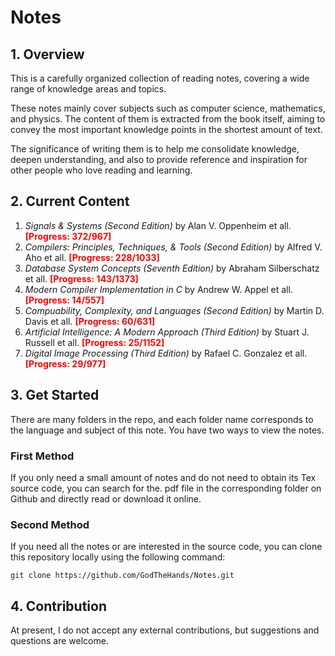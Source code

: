 # Notes

## 1. Overview

This is a carefully organized collection of reading notes, covering a wide range of knowledge areas and topics.

These notes mainly cover subjects such as computer science, mathematics, and physics. The content of them is extracted from the book itself, aiming to convey the most important knowledge points in the shortest amount of text.

The significance of writing them is to help me consolidate knowledge, deepen understanding, and also to provide reference and inspiration for other people who love reading and learning.

## 2. Current Content

1. *Signals & Systems (Second Edition)* by Alan V. Oppenheim et all. **<font color="red">[Progress: 372/967]</font>**
2. *Compilers: Principles, Techniques, & Tools (Second Edition)* by Alfred V. Aho et all. **<font color="red">[Progress: 228/1033]</font>**
3. *Database System Concepts (Seventh Edition)* by Abraham Silberschatz et all. **<font color="red">[Progress: 143/1373]</font>**
4. *Modern Compiler Implementation in C* by Andrew W. Appel et all. **<font color="red">[Progress: 14/557]</font>**
5. *Compuability, Complexity, and Languages (Second Edition)* by Martin D. Davis et all. **<font color="red">[Progress: 60/631]</font>**
6. *Artificial Intelligence: A Modern Approach (Third Edition)* by Stuart J. Russell et all. **<font color="red">[Progress: 25/1152]</font>**
7. *Digital Image Processing (Third Edition)* by Rafael C. Gonzalez et all. **<font color="red">[Progress: 29/977]</font>**

## 3. Get Started

There are many folders in the repo, and each folder name corresponds to the language and subject of this note. You have two ways to view the notes.

### First Method

If you only need a small amount of notes and do not need to obtain its Tex source code, you can search for the. pdf file in the corresponding folder on Github and directly read or download it online.

### Second Method

If you need all the notes or are interested in the source code, you can clone this repository locally using the following command:

    git clone https://github.com/GodTheHands/Notes.git

## 4.  Contribution

At present, I do not accept any external contributions, but suggestions and questions are welcome.